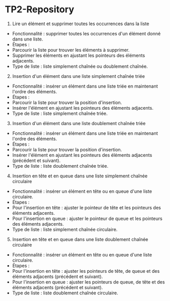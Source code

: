 # TP2-Repository
1. Lire un élément et supprimer toutes les occurrences dans la liste

- Fonctionnalité : supprimer toutes les occurrences d'un élément donné dans une liste.
- Étapes :
- Parcourir la liste pour trouver les éléments à supprimer.
- Supprimer les éléments en ajustant les pointeurs des éléments adjacents.
- Type de liste : liste simplement chaînée ou doublement chaînée.

2. Insertion d'un élément dans une liste simplement chaînée triée

- Fonctionnalité : insérer un élément dans une liste triée en maintenant l'ordre des éléments.
- Étapes :
- Parcourir la liste pour trouver la position d'insertion.
- Insérer l'élément en ajustant les pointeurs des éléments adjacents.
- Type de liste : liste simplement chaînée triée.

3. Insertion d'un élément dans une liste doublement chaînée triée

- Fonctionnalité : insérer un élément dans une liste triée en maintenant l'ordre des éléments.
- Étapes :
- Parcourir la liste pour trouver la position d'insertion.
- Insérer l'élément en ajustant les pointeurs des éléments adjacents (précédent et suivant).
- Type de liste : liste doublement chaînée triée.

4. Insertion en tête et en queue dans une liste simplement chaînée circulaire

- Fonctionnalité : insérer un élément en tête ou en queue d'une liste circulaire.
- Étapes :
- Pour l'insertion en tête : ajuster le pointeur de tête et les pointeurs des éléments adjacents.
- Pour l'insertion en queue : ajuster le pointeur de queue et les pointeurs des éléments adjacents.
- Type de liste : liste simplement chaînée circulaire.

5. Insertion en tête et en queue dans une liste doublement chaînée circulaire

- Fonctionnalité : insérer un élément en tête ou en queue d'une liste circulaire.
- Étapes :
- Pour l'insertion en tête : ajuster les pointeurs de tête, de queue et des éléments adjacents (précédent et suivant).
- Pour l'insertion en queue : ajuster les pointeurs de queue, de tête et des éléments adjacents (précédent et suivant).
- Type de liste : liste doublement chaînée circulaire.
